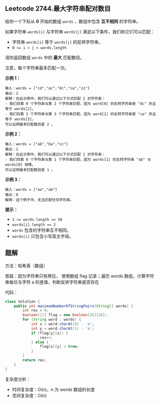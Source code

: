## Leetcode 2744.最大字符串配对数目

给你一个下标从 **0** 开始的数组 `words` ，数组中包含 **互不相同** 的字符串。

如果字符串 `words[i]` 与字符串 `words[j]` 满足以下条件，我们称它们可以匹配：

- 字符串 `words[i]` 等于 `words[j]` 的反转字符串。
- `0 <= i < j < words.length`

请你返回数组 `words` 中的 **最大** 匹配数目。

注意，每个字符串最多匹配一次。

 

**示例 1：**

```
输入：words = ["cd","ac","dc","ca","zz"]
输出：2
解释：在此示例中，我们可以通过以下方式匹配 2 对字符串：
- 我们将第 0 个字符串与第 2 个字符串匹配，因为 word[0] 的反转字符串是 "dc" 并且等于 words[2]。
- 我们将第 1 个字符串与第 3 个字符串匹配，因为 word[1] 的反转字符串是 "ca" 并且等于 words[3]。
可以证明最多匹配数目是 2 。
```

**示例 2：**

```
输入：words = ["ab","ba","cc"]
输出：1
解释：在此示例中，我们可以通过以下方式匹配 1 对字符串：
- 我们将第 0 个字符串与第 1 个字符串匹配，因为 words[1] 的反转字符串 "ab" 与 words[0] 相等。
可以证明最多匹配数目是 1 。
```

**示例 3：**

```
输入：words = ["aa","ab"]
输出：0
解释：这个例子中，无法匹配任何字符串。
```

 

**提示：**

- `1 <= words.length <= 50`
- `words[i].length == 2`
- `words` 包含的字符串互不相同。
- `words[i]` 只包含小写英文字母。



## 题解

方法：哈希表（数组）

思路：因为字符串只有两位， 使用数组 flag 记录；遍历 words 数组，计算字符串每位与字符 a 的差值，判断反转字符串是否存在

代码：

```java
class Solution {
    public int maximumNumberOfStringPairs(String[] words) {
        int res = 0;
        boolean[][] flag = new boolean[26][26];
        for (String word : words) {
            int x = word.charAt(0) - 'a';
            int y = word.charAt(1) - 'a';
            if (flag[y][x]) {
                res++;
            } else {
                flag[x][y] = true;
            }
        }
        return res;
    }
}
```

复杂度分析：

- 时间复杂度：O(n)，n 为 words 数组的长度
- 空间复杂度：O(n)